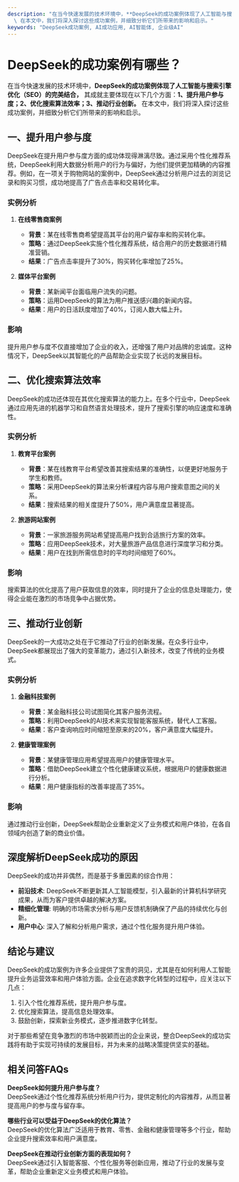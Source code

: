 ```yaml
---
description: "在当今快速发展的技术环境中，**DeepSeek的成功案例体现了人工智能与搜索引擎优化（SEO）的完美结合，** 其成就主要体现在以下几个方面：**1、提升用户参与度；2、优化搜索算法效率；3、推动行业创新。**\
  \ 在本文中，我们将深入探讨这些成功案例，并细致分析它们所带来的影响和启示。"
keywords: "DeepSeek成功案例, AI成功应用, AI智能体, 企业级AI"
---
```

# DeepSeek的成功案例有哪些？

在当今快速发展的技术环境中，**DeepSeek的成功案例体现了人工智能与搜索引擎优化（SEO）的完美结合，** 其成就主要体现在以下几个方面：**1、提升用户参与度；2、优化搜索算法效率；3、推动行业创新。** 在本文中，我们将深入探讨这些成功案例，并细致分析它们所带来的影响和启示。

## **一、提升用户参与度**

DeepSeek在提升用户参与度方面的成功体现得淋漓尽致。通过采用个性化推荐系统，DeepSeek利用大数据分析用户的行为与偏好，为他们提供更加精确的内容推荐。例如，在一项关于购物网站的案例中，DeepSeek通过分析用户过去的浏览记录和购买习惯，成功地提高了广告点击率和交易转化率。

### **实例分析**

1. **在线零售商案例**
   - **背景**：某在线零售商希望提高其平台的用户留存率和购买转化率。
   - **策略**：通过DeepSeek实施个性化推荐系统，结合用户的历史数据进行精准营销。
   - **结果**：广告点击率提升了30%，购买转化率增加了25%。

2. **媒体平台案例**
   - **背景**：某新闻平台面临用户流失的问题。
   - **策略**：运用DeepSeek的算法为用户推送感兴趣的新闻内容。
   - **结果**：用户的日活跃度增加了40%，订阅人数大幅上升。

### **影响**

提升用户参与度不仅直接增加了企业的收入，还增强了用户对品牌的忠诚度。这种情况下，DeepSeek以其智能化的产品帮助企业实现了长远的发展目标。

## **二、优化搜索算法效率**

DeepSeek的成功还体现在其优化搜索算法的能力上。在多个行业中，DeepSeek通过应用先进的机器学习和自然语言处理技术，提升了搜索引擎的响应速度和准确性。

### **实例分析**

1. **教育平台案例**
   - **背景**：某在线教育平台希望改善其搜索结果的准确性，以便更好地服务于学生和教师。
   - **策略**：采用DeepSeek的算法来分析课程内容与用户搜索意图之间的关系。
   - **结果**：搜索结果的相关度提升了50%，用户满意度显著提高。

2. **旅游网站案例**
   - **背景**：一家旅游服务网站希望提高用户找到合适旅行方案的效率。
   - **策略**：应用DeepSeek技术，对大量旅游产品信息进行深度学习和分类。
   - **结果**：用户在找到所需信息时的平均时间缩短了60%。

### **影响**

搜索算法的优化提高了用户获取信息的效率，同时提升了企业的信息处理能力，使得企业能在激烈的市场竞争中占据优势。

## **三、推动行业创新**

DeepSeek的一大成功之处在于它推动了行业的创新发展。在众多行业中，DeepSeek都展现出了强大的变革能力，通过引入新技术，改变了传统的业务模式。

### **实例分析**

1. **金融科技案例**
   - **背景**：某金融科技公司试图简化其客户服务流程。
   - **策略**：利用DeepSeek的AI技术来实现智能客服系统，替代人工客服。
   - **结果**：客户查询响应时间缩短至原来的20%，客户满意度大幅提升。

2. **健康管理案例**
   - **背景**：某健康管理应用希望提高用户的健康管理水平。
   - **策略**：借助DeepSeek建立个性化健康建议系统，根据用户的健康数据进行分析。
   - **结果**：用户健康指标的改善率提高了35%。

### **影响**

通过推动行业创新，DeepSeek帮助企业重新定义了业务模式和用户体验，在各自领域内创造了新的商业价值。

## **深度解析DeepSeek成功的原因**

DeepSeek的成功并非偶然，而是基于多重因素的综合作用：

- **前沿技术**: DeepSeek不断更新其人工智能模型，引入最新的计算机科学研究成果，从而为客户提供卓越的解决方案。
- **精细化管理**: 明确的市场需求分析与用户反馈机制确保了产品的持续优化与创新。
- **用户中心**: 深入了解和分析用户需求，通过个性化服务提升用户体验。

## **结论与建议**

DeepSeek的成功案例为许多企业提供了宝贵的洞见，尤其是在如何利用人工智能提升业务运营效率和用户体验方面。企业在追求数字化转型的过程中，应关注以下几点：

1. 引入个性化推荐系统，提升用户参与度。
2. 优化搜索算法，提高信息处理效率。
3. 鼓励创新，探索新业务模式，逐步推进数字化转型。

对于那些希望在竞争激烈的市场中脱颖而出的企业来说，整合DeepSeek的成功实践将有助于实现可持续的发展目标，并为未来的战略决策提供坚实的基础。

## 相关问答FAQs

**DeepSeek如何提升用户参与度？**  
DeepSeek通过个性化推荐系统分析用户行为，提供定制化的内容推荐，从而显著提高用户的参与度与留存率。

**哪些行业可以受益于DeepSeek的优化算法？**  
DeepSeek的优化算法广泛适用于教育、零售、金融和健康管理等多个行业，帮助企业提升搜索效率和用户满意度。

**DeepSeek在推动行业创新方面的表现如何？**  
DeepSeek通过引入智能客服、个性化服务等创新应用，推动了行业的发展与变革，帮助企业重新定义业务模式和用户体验。
